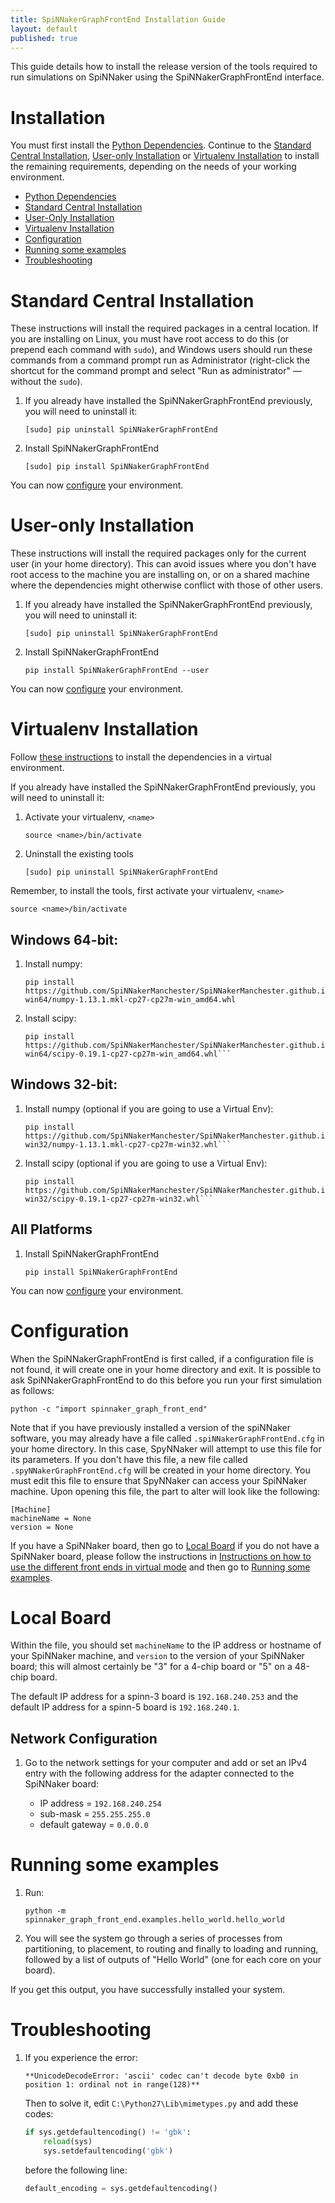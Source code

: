 ```yaml
---
title: SpiNNakerGraphFrontEnd Installation Guide
layout: default
published: true
---
```


This guide details how to install the release version of the tools required to run simulations on SpiNNaker using the SpiNNakerGraphFrontEnd interface.

# Installation

You must first install the [Python Dependencies](/common_pages/4.0.0/PythonInstall.html).  Continue to the [Standard Central Installation](#Central), [User-only Installation](#User) or [Virtualenv Installation](#Virtualenv) to install the remaining requirements, depending on the needs of your working environment.

* [Python Dependencies](/common_pages/4.0.0/PythonInstall.html)
* [Standard Central Installation](#Central)
* [User-Only Installation](#User)
* [Virtualenv Installation](#Virtualenv)
* [Configuration](#Configuration)
* [Running some examples](#Examples)
* [Troubleshooting](#Trouble)

# <a name="Central"></a> Standard Central Installation
These instructions will install the required packages in a central location.  If you are installing on Linux, you must have root access to do this (or prepend each command with `sudo`), and Windows users should run these commands from a command prompt run as Administrator (right-click the shortcut for the command prompt and select "Run as administrator" — without the `sudo`).

1. If you already have installed the SpiNNakerGraphFrontEnd previously, you will need to uninstall it:

       [sudo] pip uninstall SpiNNakerGraphFrontEnd

1. Install SpiNNakerGraphFrontEnd

       [sudo] pip install SpiNNakerGraphFrontEnd

You can now [configure](#Configuration) your environment.

# <a name="User"></a> User-only Installation
These instructions will install the required packages only for the current user (in your home directory).  This can avoid issues where you don't have root access to the machine you are installing on, or on a shared machine where the dependencies might otherwise conflict with those of other users.

1. If you already have installed the SpiNNakerGraphFrontEnd previously, you will need to uninstall it:

       [sudo] pip uninstall SpiNNakerGraphFrontEnd

1. Install   SpiNNakerGraphFrontEnd

       pip install SpiNNakerGraphFrontEnd --user

You can now [configure](#Configuration) your environment.

# <a name="Virtualenv"></a> Virtualenv Installation
Follow [these instructions](/common_pages/4.0.0/VirtualEnv.html) to install the dependencies in a virtual environment.

If you already have installed the SpiNNakerGraphFrontEnd previously, you will need to uninstall it:

1. Activate your virtualenv, `<name>`

       source <name>/bin/activate

1. Uninstall the existing tools

       [sudo] pip uninstall SpiNNakerGraphFrontEnd

Remember, to install the tools, first activate your virtualenv, `<name>`

    source <name>/bin/activate
        
## Windows 64-bit:

1. Install numpy:

       pip install https://github.com/SpiNNakerManchester/SpiNNakerManchester.github.io/releases/download/v1.0-win64/numpy-1.13.1.mkl-cp27-cp27m-win_amd64.whl

1. Install scipy:  

       pip install https://github.com/SpiNNakerManchester/SpiNNakerManchester.github.io/releases/download/v1.0-win64/scipy-0.19.1-cp27-cp27m-win_amd64.whl```

## Windows 32-bit:

1. Install numpy (optional if you are going to use a Virtual Env):  

       pip install https://github.com/SpiNNakerManchester/SpiNNakerManchester.github.io/releases/download/v1.0-win32/numpy-1.13.1.mkl-cp27-cp27m-win32.whl```

1. Install scipy (optional if you are going to use a Virtual Env):  

       pip install https://github.com/SpiNNakerManchester/SpiNNakerManchester.github.io/releases/download/v1.0-win32/scipy-0.19.1-cp27-cp27m-win32.whl```

## All Platforms

1. Install SpiNNakerGraphFrontEnd

       pip install SpiNNakerGraphFrontEnd

You can now [configure](#Configuration) your environment.

# <a name="Configuration"></a> Configuration
When the SpiNNakerGraphFrontEnd is first called, if a configuration file is not found, it will create one in your home directory and exit.  It is possible to ask SpiNNakerGraphFrontEnd to do this before you run your first simulation as follows:

    python -c "import spinnaker_graph_front_end"

Note that if you have previously installed a version of the spiNNaker software, you may already have a file called `.spiNNakerGraphFrontEnd.cfg` in your home directory.  In this case, SpyNNaker will attempt to use this file for its parameters.  If you don't have this file, a new file called `.spyNNakerGraphFrontEnd.cfg` will be created in your home directory.  You must edit this file to ensure that SpyNNaker can access your SpiNNaker machine.  Upon opening this file, the part to alter will look like the following:

```
[Machine]
machineName = None
version = None
```

If you have a SpiNNaker board, then go to [Local Board](#LocalBoard) if you do not have a SpiNNaker board, please follow the instructions in [Instructions on how to use the different front ends in virtual mode](/common_pages/4.0.0/VirtualMode.html) and then go to [Running some examples](#Examples).

# <a name="LocalBoard"></a> Local Board

Within the file, you should set `machineName` to the IP address or hostname of your SpiNNaker machine, and `version` to the version of your SpiNNaker board; this will almost certainly be "3" for a 4-chip board or "5" on a 48-chip board.

The default IP address for a spinn-3 board is `192.168.240.253` and the default IP address for a spinn-5 board is `192.168.240.1`.

## <a name="Network Configuration"></a> Network Configuration

1. Go to the network settings for your computer and add or set an IPv4 entry with the following address for the adapter connected to the SpiNNaker board:

   * IP address = `192.168.240.254`
   * sub-mask = `255.255.255.0`
   * default gateway = `0.0.0.0`

# <a name="Examples"></a> Running some examples
1. Run:

       python -m spinnaker_graph_front_end.examples.hello_world.hello_world

1. You will see the system go through a series of processes from partitioning, to placement, to routing and finally to loading and running, followed by a list of outputs of "Hello World" (one for each core on your board).

If you get this output, you have successfully installed your system.

# <a name="Trouble"></a> Troubleshooting

1. If you experience the error:

       **UnicodeDecodeError: 'ascii' codec can't decode byte 0xb0 in position 1: ordinal not in range(128)**

   Then to solve it, edit `C:\Python27\Lib\mimetypes.py` and add these codes:

   ```python
   if sys.getdefaultencoding() != 'gbk':
       reload(sys)
       sys.setdefaultencoding('gbk')
   ```

   before the following line:

   ```python
   default_encoding = sys.getdefaultencoding()
   ```

